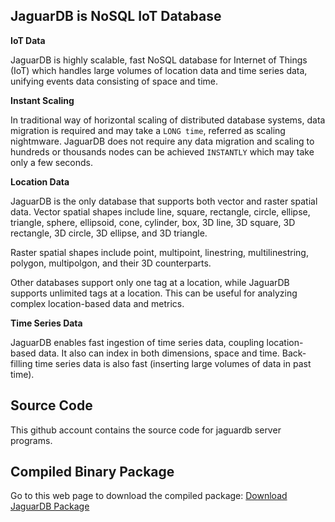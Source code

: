 
## JaguarDB is NoSQL IoT Database ##

**IoT Data**

JaguarDB is highly scalable, fast NoSQL database for Internet of Things (IoT) which handles large volumes of
location data and time series data, unifying events data consisting of space and time.

**Instant Scaling**

In traditional way of horizontal scaling of distributed database systems, data migration is required and may
take a `LONG time`, referred as scaling nightmware. JaguarDB does not require any data migration and 
scaling to hundreds or thousands nodes
can be achieved `INSTANTLY` which may take only a few seconds.

**Location Data**

JaguarDB is the only database that supports both vector and raster spatial data.
Vector spatial shapes include line, square, rectangle, circle, ellipse, triangle, sphere, ellipsoid, cone,
cylinder, box, 3D line, 3D square, 3D rectangle, 3D circle, 3D ellipse, and 3D triangle.

Raster spatial shapes include point, multipoint, linestring, multilinestring, polygon, multipolgon, 
and their 3D counterparts. 

Other databases support only one tag at a location, while JaguarDB supports unlimited tags at a location.
This can be useful for analyzing complex location-based data and metrics.

**Time Series Data**

JaguarDB enables fast ingestion of time series data, coupling location-based data. It also can index in both dimensions, 
space and time. Back-filling time series data is also fast (inserting large volumes of data in past time).

## Source Code ##
This github account contains the source code for jaguardb server programs.

## Compiled Binary Package ##
Go to this web page to download the compiled package:  [Download JaguarDB Package](http://www.jaguardb.com/download.php)


